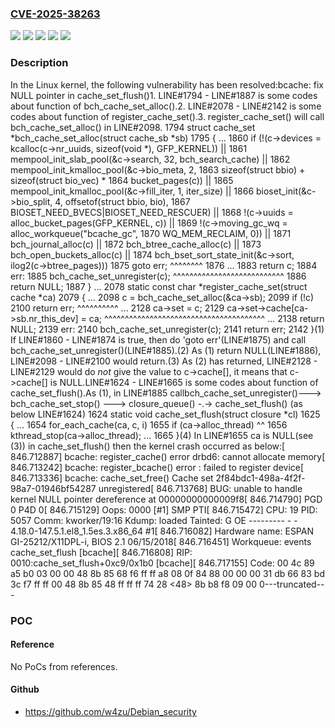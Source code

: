 ### [CVE-2025-38263](https://cve.mitre.org/cgi-bin/cvename.cgi?name=CVE-2025-38263)
![](https://img.shields.io/static/v1?label=Product&message=Linux&color=blue)
![](https://img.shields.io/static/v1?label=Version&message=&color=brightgreen)
![](https://img.shields.io/static/v1?label=Version&message=3.10%20&color=brightgreen)
![](https://img.shields.io/static/v1?label=Version&message=cafe563591446cf80bfbc2fe3bc72a2e36cf1060%20&color=brightgreen)
![](https://img.shields.io/static/v1?label=Vulnerability&message=n%2Fa&color=blue)

### Description

In the Linux kernel, the following vulnerability has been resolved:bcache: fix NULL pointer in cache_set_flush()1. LINE#1794 - LINE#1887 is some codes about function of   bch_cache_set_alloc().2. LINE#2078 - LINE#2142 is some codes about function of   register_cache_set().3. register_cache_set() will call bch_cache_set_alloc() in LINE#2098. 1794 struct cache_set *bch_cache_set_alloc(struct cache_sb *sb) 1795 { ... 1860         if (!(c->devices = kcalloc(c->nr_uuids, sizeof(void *), GFP_KERNEL)) || 1861             mempool_init_slab_pool(&c->search, 32, bch_search_cache) || 1862             mempool_init_kmalloc_pool(&c->bio_meta, 2, 1863                                 sizeof(struct bbio) + sizeof(struct bio_vec) * 1864                                 bucket_pages(c)) || 1865             mempool_init_kmalloc_pool(&c->fill_iter, 1, iter_size) || 1866             bioset_init(&c->bio_split, 4, offsetof(struct bbio, bio), 1867                         BIOSET_NEED_BVECS|BIOSET_NEED_RESCUER) || 1868             !(c->uuids = alloc_bucket_pages(GFP_KERNEL, c)) || 1869             !(c->moving_gc_wq = alloc_workqueue("bcache_gc", 1870                                                 WQ_MEM_RECLAIM, 0)) || 1871             bch_journal_alloc(c) || 1872             bch_btree_cache_alloc(c) || 1873             bch_open_buckets_alloc(c) || 1874             bch_bset_sort_state_init(&c->sort, ilog2(c->btree_pages))) 1875                 goto err;                      ^^^^^^^^ 1876 ... 1883         return c; 1884 err: 1885         bch_cache_set_unregister(c);              ^^^^^^^^^^^^^^^^^^^^^^^^^^^ 1886         return NULL; 1887 } ... 2078 static const char *register_cache_set(struct cache *ca) 2079 { ... 2098         c = bch_cache_set_alloc(&ca->sb); 2099         if (!c) 2100                 return err;                      ^^^^^^^^^^ ... 2128         ca->set = c; 2129         ca->set->cache[ca->sb.nr_this_dev] = ca;              ^^^^^^^^^^^^^^^^^^^^^^^^^^^^^^^^^^^^^^^ ... 2138         return NULL; 2139 err: 2140         bch_cache_set_unregister(c); 2141         return err; 2142 }(1) If LINE#1860 - LINE#1874 is true, then do 'goto err'(LINE#1875) and    call bch_cache_set_unregister()(LINE#1885).(2) As (1) return NULL(LINE#1886), LINE#2098 - LINE#2100 would return.(3) As (2) has returned, LINE#2128 - LINE#2129 would do *not* give the    value to c->cache[], it means that c->cache[] is NULL.LINE#1624 - LINE#1665 is some codes about function of cache_set_flush().As (1), in LINE#1885 callbch_cache_set_unregister()---> bch_cache_set_stop()     ---> closure_queue()          -.-> cache_set_flush() (as below LINE#1624) 1624 static void cache_set_flush(struct closure *cl) 1625 { ... 1654         for_each_cache(ca, c, i) 1655                 if (ca->alloc_thread)                          ^^ 1656                         kthread_stop(ca->alloc_thread); ... 1665 }(4) In LINE#1655 ca is NULL(see (3)) in cache_set_flush() then the    kernel crash occurred as below:[  846.712887] bcache: register_cache() error drbd6: cannot allocate memory[  846.713242] bcache: register_bcache() error : failed to register device[  846.713336] bcache: cache_set_free() Cache set 2f84bdc1-498a-4f2f-98a7-01946bf54287 unregistered[  846.713768] BUG: unable to handle kernel NULL pointer dereference at 00000000000009f8[  846.714790] PGD 0 P4D 0[  846.715129] Oops: 0000 [#1] SMP PTI[  846.715472] CPU: 19 PID: 5057 Comm: kworker/19:16 Kdump: loaded Tainted: G           OE    --------- -  - 4.18.0-147.5.1.el8_1.5es.3.x86_64 #1[  846.716082] Hardware name: ESPAN GI-25212/X11DPL-i, BIOS 2.1 06/15/2018[  846.716451] Workqueue: events cache_set_flush [bcache][  846.716808] RIP: 0010:cache_set_flush+0xc9/0x1b0 [bcache][  846.717155] Code: 00 4c 89 a5 b0 03 00 00 48 8b 85 68 f6 ff ff a8 08 0f 84 88 00 00 00 31 db 66 83 bd 3c f7 ff ff 00 48 8b 85 48 ff ff ff 74 28 <48> 8b b8 f8 09 00 0---truncated---

### POC

#### Reference
No PoCs from references.

#### Github
- https://github.com/w4zu/Debian_security

